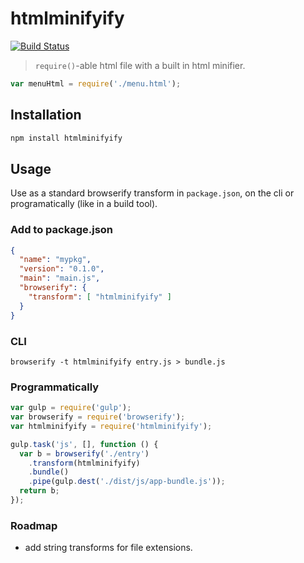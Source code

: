 htmlminifyify
===========

[![Build Status](https://travis-ci.org/bassettsj/htmlminifyify.svg?branch=master)](https://travis-ci.org/bassettsj/htmlminifyify)

> `require()`-able html file with a built in html minifier.

```js
var menuHtml = require('./menu.html');
```

## Installation

```sh
npm install htmlminifyify
```

## Usage

Use as a standard browserify transform in `package.json`, on the cli or programatically (like in a build tool).

### Add to package.json

```json
{
  "name": "mypkg",
  "version": "0.1.0",
  "main": "main.js",
  "browserify": {
    "transform": [ "htmlminifyify" ]
  }
}
```

### CLI

```
browserify -t htmlminifyify entry.js > bundle.js
```

### Programmatically

```js
var gulp = require('gulp');
var browserify = require('browserify');
var htmlminifyify = require('htmlminifyify');

gulp.task('js', [], function () {
  var b = browserify('./entry')
    .transform(htmlminifyify)
    .bundle()
    .pipe(gulp.dest('./dist/js/app-bundle.js'));
  return b;
});
```

### Roadmap

- add string transforms for file extensions.
